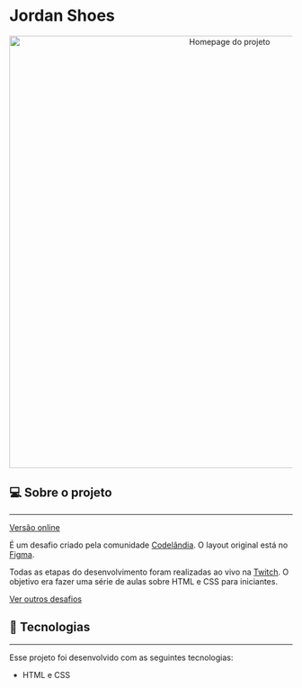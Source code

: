 # Jordan Shoes

<div align="center">
  <img
    width="768px"
    height="auto"
    alt="Homepage do projeto"
    title="Home do blog"
    src="./imgs/demo.gif"
  />
</div>

## 💻 Sobre o projeto

---

<a href="https://devlucaslopes.vercel.app/" target="_blank">Versão online</a>

É um desafio criado pela comunidade [Codelândia](https://discord.gg/wNCWTVuxyz). O layout original está no [Figma](https://www.figma.com/file/Yb9IBH56g7T1hdIyZ3BMNO/Desafios---Codel%C3%A2ndia?node-id=58198%3A756).

Todas as etapas do desenvolvimento foram realizadas ao vivo na <a href="https://twitch.tv/devlucaslopes" target="_blank">Twitch</a>. O objetivo era fazer uma série de aulas sobre HTML e CSS para iniciantes.

[Ver outros desafios](https://github.com/devlucaslopes/all-frontend-challenges)

## 🚀 Tecnologias

---

Esse projeto foi desenvolvido com as seguintes tecnologias:

- HTML e CSS
